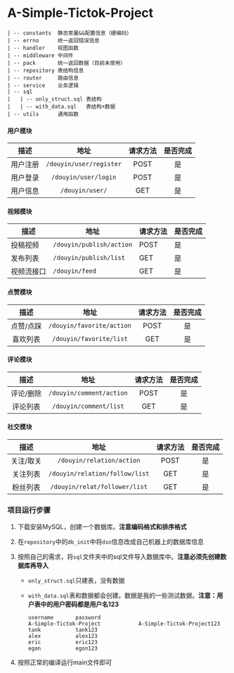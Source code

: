 # A-Simple-Tictok-Project
```
| -- constants 	静态常量&&配置信息（硬编码）
| -- errno 		统一返回错误信息
| -- handler 	视图函数
| -- middleware 中间件 
| -- pack		统一返回数据（目前未使用）
| -- repository 表结构信息
| -- router		路由信息
| -- service	业务逻辑
| -- sql
|	| -- only_struct.sql 表结构
|	| -- with_data.sql   表结构+数据
| -- utils		通用函数
```

#### 用户模块

|   描述   |          地址           | 请求方法 | 是否完成 |
| :------: | :---------------------: | :------: | :------: |
| 用户注册 | `/douyin/user/register` |   POST   |    是    |
| 用户登录 |  `/douyin/user/login`   |   POST   |    是    |
| 用户信息 |     `/douyin/user/`     |   GET    |    是    |

#### 视频模块

| 描述       | 地址                     | 请求方法 | 是否完成 |
| ---------- | ------------------------ | -------- | -------- |
| 投稿视频   | `/douyin/publish/action` | POST     | 是       |
| 发布列表   | `/douyin/publish/list`   | GET      | 是       |
| 视频流接口 | `/douyin/feed`           | GET      | 是       |

#### 点赞模块

|   描述    |           地址            | 请求方法 | 是否完成 |
| :-------: | :-----------------------: | :------: | :------: |
| 点赞/点踩 | `/douyin/favorite/action` |   POST   |    是    |
| 喜欢列表  |  `/douyin/favorite/list`  |   GET    |    是    |

#### 评论模块

|   描述    |           地址           | 请求方法 | 是否完成 |
| :-------: | :----------------------: | :------: | :------: |
| 评论/删除 | `/douyin/comment/action` |   POST   |    是    |
| 评论列表  |  `/douyin/comment/list`  |   GET    |    是    |

#### 社交模块

|   描述    |              地址              | 请求方法 | 是否完成 |
| :-------: | :----------------------------: | :------: | :------: |
| 关注/取关 |   `/douyin/relation/action`    |   POST   |    是    |
| 关注列表  | `/douyin/relation/follow/list` |   GET    |    是    |
| 粉丝列表  | `/douyin/relat/follower/list`  |   GET    |    是    |

### 项目运行步骤

1. 下载安装MySQL，创建一个数据库。**注意编码格式和排序格式**

2. 在`repository`中的`db_init`中将`dsn`信息改成自己机器上的数据库信息

3. 按照自己的需求，将`sql`文件夹中的sql文件导入数据库中。**注意必须先创建数据库再导入**

   - `only_struct.sql`只建表，没有数据

   - `with_data.sql`表和数据都会创建。数据是我的一些测试数据。**注意：用户表中的用户密码都是用户名123**

     ```
     username		password
     A-Simple-Tictok-Project			A-Simple-Tictok-Project123
     tank			tank123
     alex			alex123
     eric			eric123
     egon			egon123
     ```

4. 按照正常的编译运行main文件即可

